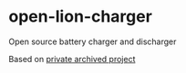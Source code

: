 # open-lion-charger
Open source battery charger and discharger


Based on [private archived project](https://github.com/frchp/li-ion-battery-high-current-charger)